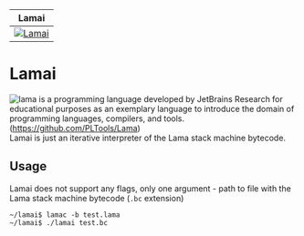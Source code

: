 | Lamai               |
| ------------------- |
| [![Lamai][1]][2] |

[1]:  https://github.com/Astronomax/lamai/actions/workflows/test.yml/badge.svg
[2]:  https://github.com/PLTools/Lama/actions
# Lamai

![lama](https://raw.githubusercontent.com/PLTools/Lama/be0b32f7b9c75e61eff377cd34d4f65ebeeca204/lama.svg) is a programming language developed by JetBrains Research for educational purposes as an exemplary language to introduce the domain of programming languages, compilers, and tools. (https://github.com/PLTools/Lama)  
Lamai is just an iterative interpreter of the Lama stack machine bytecode.  
## Usage
Lamai does not support any flags, only one argument - path to file with the Lama stack machine bytecode (`.bc` extension)
```console
~/lamai$ lamac -b test.lama 
~/lamai$ ./lamai test.bc
```
